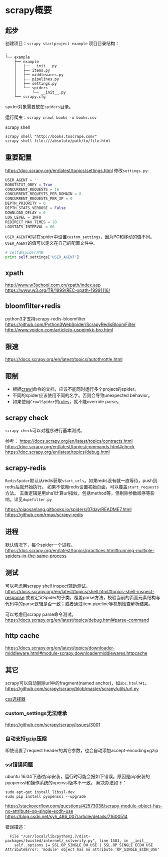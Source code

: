 # scrapy概要

## 起步

创建项目：`scrapy startproject example`
项目目录结构：
```
.
└── example
    ├── example
    │   ├── __init__.py
    │   ├── items.py
    │   ├── middlewares.py
    │   ├── pipelines.py
    │   ├── settings.py
    │   └── spiders
    │       └── __init__.py
    └── scrapy.cfg
```

spider对象需要放在`spiders`目录。

运行爬虫：`scrapy crawl books -o books.csv`

scrapy shell
```
scrapy shell "http://books.toscrape.com/"
scrapy shell file:///absolute/path/to/file.html
```

## 重要配置

https://doc.scrapy.org/en/latest/topics/settings.html
修改`settings.py`:
```python
USER_AGENT = ''
ROBOTSTXT_OBEY = True
CONCURRENT_REQUESTS = 16
CONCURRENT_REQUESTS_PER_DOMAIN = 8
CONCURRENT_REQUESTS_PER_IP = 0
DEPTH_PRIORITY = 0
DEPTH_STATS_VERBOSE = False
DOWNLOAD_DELAY = 0
LOG_LEVEL = INFO
REDIRECT_MAX_TIMES = 20
LOGSTATS_INTERVAL = 60
```

`USER_AGENT`可以在spider中设置`custom_settings`，因为PC和移动的值不同。`USER_AGENT`的值可以定义在自己的配置文件中。
```python
# self是spider对象
print self.settings['USER_AGENT']
```

## xpath

http://www.w3school.com.cn/xpath/index.asp
https://www.w3.org/TR/1999/REC-xpath-19991116/

## bloomfilter+redis

python3才支持scrapy-redis-bloomfilter
https://github.com/Python3WebSpider/ScrapyRedisBloomFilter
http://www.voidcn.com/article/p-uspqjmkk-bro.html

## 限速

https://docs.scrapy.org/en/latest/topics/autothrottle.html

## 限制

* 根据[crawl](https://docs.scrapy.org/en/latest/topics/commands.html#crawl)命令的文档，应该不能同时运行多个project的spider。
* 不同的spider应该使用不同的名字。否则会导致unexpected behavior。
* 如果使用`CrawlSpider`的[rules](https://docs.scrapy.org/en/latest/topics/spiders.html#crawling-rules)，就不能override parse。

## scrapy check

`scrapy check`可以对程序进行基本测试。

参考：
https://docs.scrapy.org/en/latest/topics/contracts.html
https://doc.scrapy.org/en/latest/topics/commands.html#check
https://doc.scrapy.org/en/latest/topics/debug.html

## scrapy-redis

`RedisSpider`默认从redis获取`start_urls`。如果redis没有就一直等待，push到redis后就开始执行。
如果不依赖redis设置初始页面，可以覆盖`start_requests`方法。
去重逻辑是用sha1计算url指纹，包括method等，但剔除参数顺序等影响。详见`dupefilter.py`

https://piaosanlang.gitbooks.io/spiders/07day/README7.html
https://github.com/rmax/scrapy-redis

## 进程

默认情况下，每个spider一个进程。
https://doc.scrapy.org/en/latest/topics/practices.html#running-multiple-spiders-in-the-same-process

## 测试

可以考虑用scrapy shell inspect辅助测试。 https://docs.scrapy.org/en/latest/topics/shell.html#topics-shell-inspect-response
或者定义Spider的子类，覆盖parse方法，校验当前的页面元素结构与代码中的parse逻辑是否一致；或者通过item pipeline等机制检查解析结果。

可以考虑用scrapy parse命令测试。 https://docs.scrapy.org/en/latest/topics/debug.html#parse-command

## http cache

https://docs.scrapy.org/en/latest/topics/downloader-middleware.html#module-scrapy.downloadermiddlewares.httpcache


## 其它

scrapy可以自动删除url中的fragment(named anchor)，如`abc.html?#1`。
https://github.com/scrapy/scrapy/blob/master/scrapy/utils/url.py

[css选择器](http://www.w3school.com.cn/cssref/css_selectors.asp)

### custom_settings无法继承

https://github.com/scrapy/scrapy/issues/3001

### 自动支持gzip压缩

即使设置了request header的其它参数，也会自动添加accept-encoding=gzip

### ssl错误问题

ubuntu 16.04下通过pip安装，运行时可能会报如下错误。原因是pip安装的pyopenssl和操作系统的openssl版本不一致。
解决办法如下：
```shell
sudo apt-get install libssl-dev
sudo pip install pyopenssl --upgrade
```
https://stackoverflow.com/questions/42573038/scrapy-module-object-has-no-attribute-op-single-ecdh-use
https://blog.csdn.net/syh_486_007/article/details/71600514

错误描述：
```
  File "/usr/local/lib/python2.7/dist-packages/twisted/internet/_sslverify.py", line 1583, in __init__
    self._options |= SSL.OP_SINGLE_DH_USE | SSL.OP_SINGLE_ECDH_USE
AttributeError: 'module' object has no attribute 'OP_SINGLE_ECDH_USE'
```



